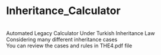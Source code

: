 # Inheritance_Calculator
<br />Automated Legacy Calculator Under Turkish Inheritance Law
<br />Considering many different inheritance cases
<br />You can review the cases and rules in THE4.pdf file 
